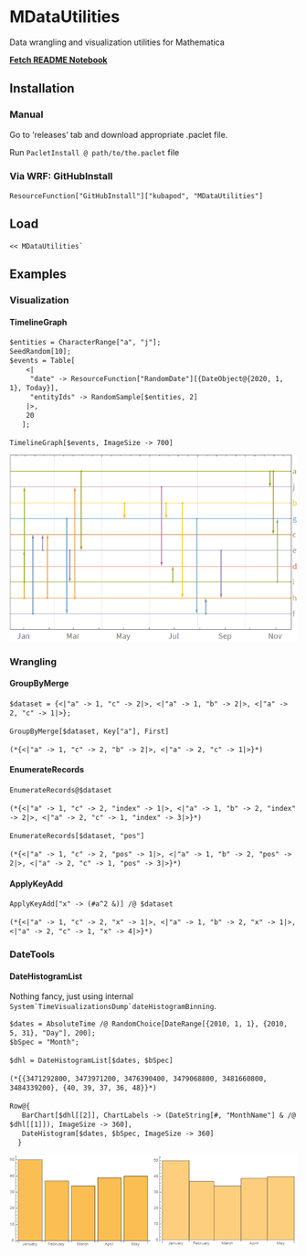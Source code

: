 # MDataUtilities

Data wrangling and visualization utilities for Mathematica

<a href='https://raw.githubusercontent.com/kubaPod/MDataUtilities/master/src/README.nb' download>**Fetch README Notebook**</a>

## Installation

### Manual

Go to ‘releases’ tab and download appropriate .paclet file.
 
Run `PacletInstall @ path/to/the.paclet` file


### Via WRF: GitHubInstall

```
ResourceFunction["GitHubInstall"]["kubapod", "MDataUtilities"]
```

## Load

```
<< MDataUtilities`
```

## Examples

### Visualization

#### TimelineGraph

```
$entities = CharacterRange["a", "j"];
SeedRandom[10];
$events = Table[
    <|
     "date" -> ResourceFunction["RandomDate"][{DateObject@{2020, 1, 1}, Today}],
     "entityIds" -> RandomSample[$entities, 2] 
    |>, 
    20 
   ];

TimelineGraph[$events, ImageSize -> 700]

```

![1uwhd18g9wq7n](img/1uwhd18g9wq7n.png)

### Wrangling

#### GroupByMerge

```
$dataset = {<|"a" -> 1, "c" -> 2|>, <|"a" -> 1, "b" -> 2|>, <|"a" -> 2, "c" -> 1|>}; 
 
GroupByMerge[$dataset, Key["a"], First]

(*{<|"a" -> 1, "c" -> 2, "b" -> 2|>, <|"a" -> 2, "c" -> 1|>}*)
```

#### EnumerateRecords

```
EnumerateRecords@$dataset

(*{<|"a" -> 1, "c" -> 2, "index" -> 1|>, <|"a" -> 1, "b" -> 2, "index" -> 2|>, <|"a" -> 2, "c" -> 1, "index" -> 3|>}*)

EnumerateRecords[$dataset, "pos"]

(*{<|"a" -> 1, "c" -> 2, "pos" -> 1|>, <|"a" -> 1, "b" -> 2, "pos" -> 2|>, <|"a" -> 2, "c" -> 1, "pos" -> 3|>}*)
```

#### ApplyKeyAdd

```
ApplyKeyAdd["x" -> (#a^2 &)] /@ $dataset

(*{<|"a" -> 1, "c" -> 2, "x" -> 1|>, <|"a" -> 1, "b" -> 2, "x" -> 1|>, <|"a" -> 2, "c" -> 1, "x" -> 4|>}*)
```

### DateTools

#### DateHistogramList 

Nothing fancy, just using internal ``System`TimeVisualizationsDump`dateHistogramBinning``.

```
$dates = AbsoluteTime /@ RandomChoice[DateRange[{2010, 1, 1}, {2010, 5, 31}, "Day"], 200];
$bSpec = "Month"; 
 
$dhl = DateHistogramList[$dates, $bSpec]

(*{{3471292800, 3473971200, 3476390400, 3479068800, 3481660800, 3484339200}, {40, 39, 37, 36, 48}}*)

Row@{
   BarChart[$dhl[[2]], ChartLabels -> (DateString[#, "MonthName"] & /@ $dhl[[1]]), ImageSize -> 360], 
   DateHistogram[$dates, $bSpec, ImageSize -> 360] 
  }
```

![18vvdt4fv1wv3](img/18vvdt4fv1wv3.png)